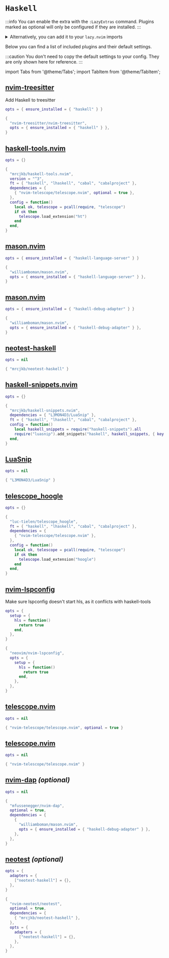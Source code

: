 # `Haskell`

<!-- plugins:start -->

:::info
You can enable the extra with the `:LazyExtras` command.
Plugins marked as optional will only be configured if they are installed.
:::

<details>
<summary>Alternatively, you can add it to your <code>lazy.nvim</code> imports</summary>

```lua title="lua/config/lazy.lua" {4}
require("lazy").setup({
  spec = {
    { "LazyVim/LazyVim", import = "lazyvim.plugins" },
    { import = "lazyvim.plugins.extras.lang.haskell" },
    { import = "plugins" },
  },
})
```

</details>

Below you can find a list of included plugins and their default settings.

:::caution
You don't need to copy the default settings to your config.
They are only shown here for reference.
:::

import Tabs from '@theme/Tabs';
import TabItem from '@theme/TabItem';

## [nvim-treesitter](https://github.com/nvim-treesitter/nvim-treesitter)

 Add Haskell to treesitter


<Tabs>

<TabItem value="opts" label="Options">

```lua
opts = { ensure_installed = { "haskell" } }
```

</TabItem>


<TabItem value="code" label="Full Spec">

```lua
{
  "nvim-treesitter/nvim-treesitter",
  opts = { ensure_installed = { "haskell" } },
}
```

</TabItem>

</Tabs>

## [haskell-tools.nvim](https://github.com/mrcjkb/haskell-tools.nvim)

<Tabs>

<TabItem value="opts" label="Options">

```lua
opts = {}
```

</TabItem>


<TabItem value="code" label="Full Spec">

```lua
{
  "mrcjkb/haskell-tools.nvim",
  version = "^3",
  ft = { "haskell", "lhaskell", "cabal", "cabalproject" },
  dependencies = {
    { "nvim-telescope/telescope.nvim", optional = true },
  },
  config = function()
    local ok, telescope = pcall(require, "telescope")
    if ok then
      telescope.load_extension("ht")
    end
  end,
}
```

</TabItem>

</Tabs>

## [mason.nvim](https://github.com/williamboman/mason.nvim)

<Tabs>

<TabItem value="opts" label="Options">

```lua
opts = { ensure_installed = { "haskell-language-server" } }
```

</TabItem>


<TabItem value="code" label="Full Spec">

```lua
{
  "williamboman/mason.nvim",
  opts = { ensure_installed = { "haskell-language-server" } },
}
```

</TabItem>

</Tabs>

## [mason.nvim](https://github.com/williamboman/mason.nvim)

<Tabs>

<TabItem value="opts" label="Options">

```lua
opts = { ensure_installed = { "haskell-debug-adapter" } }
```

</TabItem>


<TabItem value="code" label="Full Spec">

```lua
{
  "williamboman/mason.nvim",
  opts = { ensure_installed = { "haskell-debug-adapter" } },
}
```

</TabItem>

</Tabs>

## [neotest-haskell](https://github.com/mrcjkb/neotest-haskell)

<Tabs>

<TabItem value="opts" label="Options">

```lua
opts = nil
```

</TabItem>


<TabItem value="code" label="Full Spec">

```lua
{ "mrcjkb/neotest-haskell" }
```

</TabItem>

</Tabs>

## [haskell-snippets.nvim](https://github.com/mrcjkb/haskell-snippets.nvim)

<Tabs>

<TabItem value="opts" label="Options">

```lua
opts = {}
```

</TabItem>


<TabItem value="code" label="Full Spec">

```lua
{
  "mrcjkb/haskell-snippets.nvim",
  dependencies = { "L3MON4D3/LuaSnip" },
  ft = { "haskell", "lhaskell", "cabal", "cabalproject" },
  config = function()
    local haskell_snippets = require("haskell-snippets").all
    require("luasnip").add_snippets("haskell", haskell_snippets, { key = "haskell" })
  end,
}
```

</TabItem>

</Tabs>

## [LuaSnip](https://github.com/L3MON4D3/LuaSnip)

<Tabs>

<TabItem value="opts" label="Options">

```lua
opts = nil
```

</TabItem>


<TabItem value="code" label="Full Spec">

```lua
{ "L3MON4D3/LuaSnip" }
```

</TabItem>

</Tabs>

## [telescope_hoogle](https://github.com/luc-tielen/telescope_hoogle)

<Tabs>

<TabItem value="opts" label="Options">

```lua
opts = {}
```

</TabItem>


<TabItem value="code" label="Full Spec">

```lua
{
  "luc-tielen/telescope_hoogle",
  ft = { "haskell", "lhaskell", "cabal", "cabalproject" },
  dependencies = {
    { "nvim-telescope/telescope.nvim" },
  },
  config = function()
    local ok, telescope = pcall(require, "telescope")
    if ok then
      telescope.load_extension("hoogle")
    end
  end,
}
```

</TabItem>

</Tabs>

## [nvim-lspconfig](https://github.com/neovim/nvim-lspconfig)

 Make sure lspconfig doesn't start hls,
 as it conflicts with haskell-tools


<Tabs>

<TabItem value="opts" label="Options">

```lua
opts = {
  setup = {
    hls = function()
      return true
    end,
  },
}
```

</TabItem>


<TabItem value="code" label="Full Spec">

```lua
{
  "neovim/nvim-lspconfig",
  opts = {
    setup = {
      hls = function()
        return true
      end,
    },
  },
}
```

</TabItem>

</Tabs>

## [telescope.nvim](https://github.com/nvim-telescope/telescope.nvim)

<Tabs>

<TabItem value="opts" label="Options">

```lua
opts = nil
```

</TabItem>


<TabItem value="code" label="Full Spec">

```lua
{ "nvim-telescope/telescope.nvim", optional = true }
```

</TabItem>

</Tabs>

## [telescope.nvim](https://github.com/nvim-telescope/telescope.nvim)

<Tabs>

<TabItem value="opts" label="Options">

```lua
opts = nil
```

</TabItem>


<TabItem value="code" label="Full Spec">

```lua
{ "nvim-telescope/telescope.nvim" }
```

</TabItem>

</Tabs>

## [nvim-dap](https://github.com/mfussenegger/nvim-dap) _(optional)_

<Tabs>

<TabItem value="opts" label="Options">

```lua
opts = nil
```

</TabItem>


<TabItem value="code" label="Full Spec">

```lua
{
  "mfussenegger/nvim-dap",
  optional = true,
  dependencies = {
    {
      "williamboman/mason.nvim",
      opts = { ensure_installed = { "haskell-debug-adapter" } },
    },
  },
}
```

</TabItem>

</Tabs>

## [neotest](https://github.com/nvim-neotest/neotest) _(optional)_

<Tabs>

<TabItem value="opts" label="Options">

```lua
opts = {
  adapters = {
    ["neotest-haskell"] = {},
  },
}
```

</TabItem>


<TabItem value="code" label="Full Spec">

```lua
{
  "nvim-neotest/neotest",
  optional = true,
  dependencies = {
    { "mrcjkb/neotest-haskell" },
  },
  opts = {
    adapters = {
      ["neotest-haskell"] = {},
    },
  },
}
```

</TabItem>

</Tabs>

<!-- plugins:end -->
